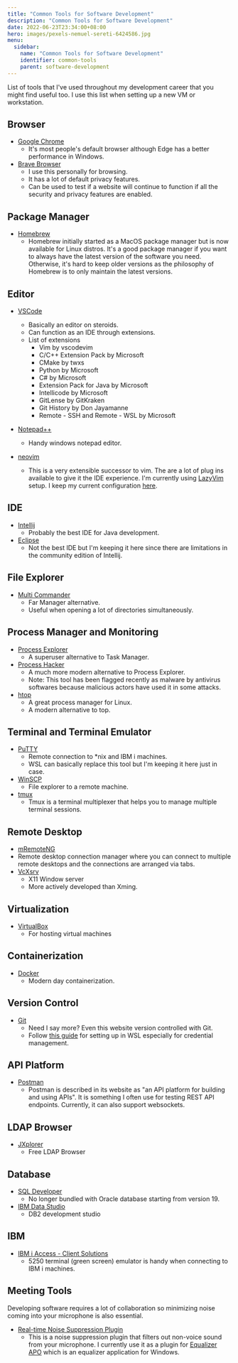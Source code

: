 ```yaml
---
title: "Common Tools for Software Development"
description: "Common Tools for Software Development"
date: 2022-06-23T23:34:00+08:00
hero: images/pexels-nemuel-sereti-6424586.jpg
menu:
  sidebar:
    name: "Common Tools for Software Development"
    identifier: common-tools
    parent: software-development
---
```


List of tools that I've used throughout my development career that you might
find useful too. I use this list when setting up a new VM or workstation.

## Browser

- [Google Chrome](https://www.google.com/chrome)
  - It's most people's default browser although Edge has a better performance in
  Windows.
- [Brave Browser](https://brave.com)
  - I use this personally for browsing.
  - It has a lot of default privacy features.
  - Can be used to test if a website will continue to function if all the
  security and privacy features are enabled.

## Package Manager

- [Homebrew](https://brew.sh/)
  - Homebrew initially started as a MacOS package manager but is now available
  for Linux distros. It's a good package manager if you want to always have
  the latest version of the software you need. Otherwise, it's hard to keep
  older versions as the philosophy of Homebrew is to only maintain the latest
  versions.

## Editor

- [VSCode](https://code.visualstudio.com)
  - Basically an editor on steroids.
  - Can function as an IDE through extensions.
  - List of extensions
    - Vim by vscodevim
    - C/C++ Extension Pack by Microsoft
    - CMake by twxs
    - Python by Microsoft
    - C# by Microsoft
    - Extension Pack for Java by Microsoft
    - Intellicode by Microsoft
    - GitLense by GitKraken
    - Git History by Don Jayamanne
    - Remote - SSH and Remote - WSL by Microsoft
- [Notepad++](https://notepad-plus-plus.org)
  - Handy windows notepad editor.

- [neovim](https://neovim.io/)
  - This is a very extensible successor to vim. The are a lot of plug ins
  available to give it the IDE experience. I'm currently using
  [LazyVim](https://www.lazyvim.org/) setup. I keep my current configuration
  [here](https://github.com/donfiguerres/donfiguerres-neovim-config).

## IDE

- [Intellij](https://www.jetbrains.com/idea)
  - Probably the best IDE for Java development.
- [Eclipse](https://www.eclipse.org)
  - Not the best IDE but I'm keeping it here since there are limitations in the
  community edition of Intellij.

## File Explorer

- [Multi Commander](http://multicommander.com)
  - Far Manager alternative.
  - Useful when opening a lot of directories simultaneously.

## Process Manager and Monitoring

- [Process Explorer](https://docs.microsoft.com/en-us/sysinternals/downloads/process-explorer)
  - A superuser alternative to Task Manager.
- [Process Hacker](https://processhacker.sourceforge.io/)
  - A much more modern alternative to Process Explorer.
  - Note: This tool has been flagged recently as malware by antivirus softwares
  because malicious actors have used it in some attacks.
- [htop](https://htop.dev/)
  - A great process manager for Linux.
  - A modern alternative to top.

## Terminal and Terminal Emulator

- [PuTTY](https://www.putty.org)
  - Remote connection to *nix and IBM i machines.
  - WSL can basically replace this tool but I'm keeping it here just in case.
- [WinSCP](https://winscp.net)
  - File explorer to a remote machine.
- [tmux](https://github.com/tmux/tmux/)
  - Tmux is a terminal multiplexer that helps you to manage multiple terminal
  sessions.

## Remote Desktop

- [mRemoteNG](https://mremoteng.org)
- Remote desktop connection manager where you can connect to multiple remote
  desktops and the connections are arranged via tabs.
- [VcXsrv](https://sourceforge.net/projects/vcxsrv)
  - X11 Window server
  - More actively developed than Xming.

## Virtualization

- [VirtualBox](www.virtualbox.org)
  - For hosting virtual machines

## Containerization

- [Docker](https://www.docker.com)
  - Modern day containerization.

## Version Control

- [Git](https://git-scm.com)
  - Need I say more? Even this website version controlled with Git.
  - Follow [this guide](https://docs.microsoft.com/en-us/windows/wsl/tutorials/wsl-git)
  for setting up in WSL especially for credential management.

## API Platform

- [Postman](https://www.postman.com/)
  - Postman is described in its website as "an API platform for building and using APIs".
    It is something I often use for testing REST API endpoints. Currently, it
    can also support websockets.

## LDAP Browser

- [JXplorer](http://jxplorer.org)
  - Free LDAP Browser

## Database

- [SQL Developer](https://www.oracle.com/database/technologies/appdev/sqldeveloper-landing.html)
  - No longer bundled with Oracle database starting from version 19.
- [IBM Data Studio](https://www.ibm.com/ph-en/products/ibm-data-studio)
  - DB2 development studio

## IBM

- [IBM i Access - Client Solutions](https://www.ibm.com/support/pages/ibm-i-access-client-solutions)
  - 5250 terminal (green screen) emulator is handy when connecting to IBM i
  machines.

## Meeting Tools

Developing software requires a lot of collaboration so minimizing noise coming
into your microphone is also essential.

- [Real-time Noise Suppression Plugin](https://github.com/werman/noise-suppression-for-voice)
  - This is a noise suppression plugin that filters out non-voice sound from
  your microphone. I currently use it as a plugin for [Equalizer APO](https://sourceforge.net/projects/equalizerapo/)
  which is an equalizer application for Windows.
